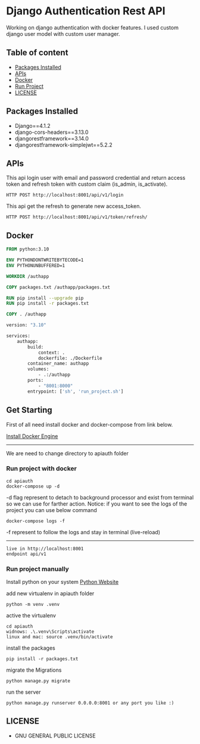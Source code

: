 
# Django Authentication Rest API
Working on django authentication with docker features. I used custom django user model with custom user manager.


## Table of content

 - [Packages Installed](#packages)
 - [APIs](#apis)
 - [Docker](#docker)
 - [Run Project](#get_start)
 - [LICENSE](#LICENSE)


<h2 id="packages">Packages Installed</h2>

- Django==4.1.2
- django-cors-headers==3.13.0
- djangorestframework==3.14.0
- djangorestframework-simplejwt==5.2.2

<h2 id="apis">APIs</h2>

This api login user with email and password credential and return access token and
refresh token with custom claim (is_admin, is_activate).

```http request
HTTP POST http://localhost:8001/api/v1/login
```

This api get the refresh to generate new access_token.

```http request
HTTP POST http://localhost:8001/api/v1/token/refresh/
```


<h2 id="docker">Docker</h2>

```dockerfile
FROM python:3.10

ENV PYTHONDONTWRITEBYTECODE=1
ENV PYTHONUNBUFFERED=1

WORKDIR /authapp

COPY packages.txt /authapp/packages.txt

RUN pip install --upgrade pip
RUN pip install -r packages.txt

COPY . /authapp
```

```dockerfile
version: "3.10"

services:
    authapp:
        build:
            context: .
            dockerfile: ./Dockerfile
        container_name: authapp
        volumes:
            - .:/authapp
        ports:
            - "8001:8000"
        entrypoint: ['sh', 'run_project.sh']
```

<h2 id="get_start">Get Starting</h2>

First of all need install docker and docker-compose from link below.

[Install Docker Engine](https://docs.docker.com/engine/install/)
****

We are need to change directory to apiauth folder

### Run project with docker
```commandline
cd apiauth
docker-compose up -d
```

-d flag represent to detach to background processor and exist from terminal so we can use for farther action.
Notice: if you want to see the logs of the project you can use below command

```commandline
docker-compose logs -f 
```
-f represent to follow the logs and stay in terminal (live-reload)
****
```http request
live in http://localhost:8001
endpoint api/v1
```

### Run project manually

Install python on your system
[Python Website]()

add new virtualenv in apiauth folder
```commandline
python -m venv .venv
```

active the virtualenv

```commandline
cd apiauth
widnows: .\.venv\Scripts\activate
linux and mac: source .venv/bin/activate
```

install the packages
```commandline
pip install -r packages.txt
```

migrate the Migrations
```commandline
python manage.py migrate
```

run the server
```commandline
python manage.py runserver 0.0.0.0:8001 or any port you like :)
```

<h2 id="LICENSE">LICENSE</h2>

- GNU GENERAL PUBLIC LICENSE